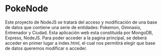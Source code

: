 # PokeNode
Este proyecto de NodeJS se tratará del acceso y modificación de una base de datos que contiene una serie de entidades: Pokemon, Gimnasio, Entrenador y Ciudad. Esta aplicación web esta constituida por MongoDB, Express, NodeJS. Para poder acceder a la pagina principal, se deberá acceder en primer lugar a index.html, el cual nos permitirá elegir que base de datos queremos modificar o acceder.
